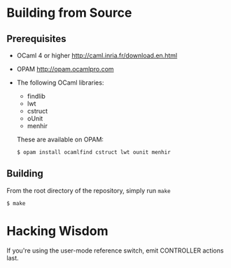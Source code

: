 Building from Source
====================

Prerequisites
-------------

- OCaml 4 or higher <http://caml.inria.fr/download.en.html>

- OPAM <http://opam.ocamlpro.com>

- The following OCaml libraries:

  - findlib
  - lwt
  - cstruct 
  - oUnit
  - menhir

  These are available on OPAM:

  ```
  $ opam install ocamlfind cstruct lwt ounit menhir
  ```

Building
--------

From the root directory of the repository, simply run `make`

  ```
  $ make
  ```

Hacking Wisdom
==============

If you're using the user-mode reference switch, emit CONTROLLER actions last.
